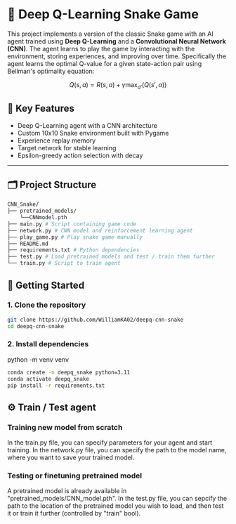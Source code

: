 # 🐍 Deep Q-Learning Snake Game

This project implements a version of the classic Snake game with an AI agent trained using **Deep Q-Learning** and a **Convolutional Neural Network (CNN)**. The agent learns to play the game by interacting with the environment, storing experiences, and improving over time. Specifically the agent learns the optimal Q-value for a given state-action pair using Bellman's optimality equation:

$$Q(s,a) = R(s,a) + \gamma \max_{a'}(Q(s', a))$$


## 🧠 Key Features

- Deep Q-Learning agent with a CNN architecture
- Custom 10x10 Snake environment built with Pygame
- Experience replay memory
- Target network for stable learning
- Epsilon-greedy action selection with decay

---

## 🗂️ Project Structure

```bash
CNN_Snake/
├── pretrained_models/
    └──CNNmodel.pth
├── main.py # Script containing game code
├── network.py # CNN model and reinforcement learning agent
├── play_game.py # Play snake game manually
├── README.md
├── requirements.txt # Python dependencies
├── test.py # Load pretrained models and test / train them further
└── train.py # Script to train agent
```

## 🚀 Getting Started

### 1. Clone the repository

```bash
git clone https://github.com/WilliamKA02/deepq-cnn-snake
cd deepq-cnn-snake
```

### 2. Install dependencies
python -m venv venv
```bash
conda create -n deepq_snake python=3.11
conda activate deepq_snake
pip install -r requirements.txt
```

## ⚙ Train / Test agent

### Training new model from scratch
In the train.py file, you can specify parameters for your agent and start training. In the network.py file, you can specify the path to the model name, where you want to save your trained model.

### Testing or finetuning pretrained model
A pretrained model is already available in "pretrained_models/CNN_model.pth". In the test.py file, you can sepcify the path to the location of the pretrained model you wish to load, and then test it or train it further (controlled by "train" bool). 